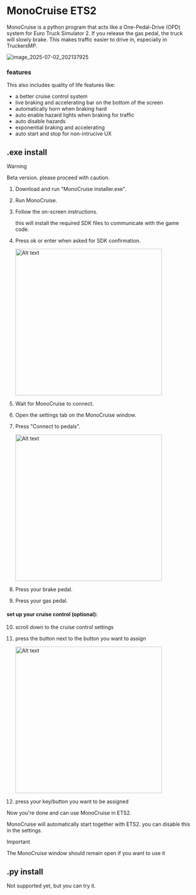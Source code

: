 # MonoCruise ETS2
MonoCruise is a python program that acts like a One-Pedal-Drive (OPD) system for Euro Truck Simulator 2. If you release the gas pedal, the truck will slowly brake. This makes traffic easier to drive in, especially in TruckersMP.

![image_2025-07-02_202137925](https://github.com/user-attachments/assets/0b35aa19-340f-44a9-8e8b-0493c9cd30ca)

### features
This also includes quality of life features like:
- a better cruise control system
- live braking and accelerating bar on the bottom of the screen
- automatically horn when braking hard
- auto enable hazard lights when braking for traffic
- auto disable hazards
- exponential braking and accelerating
- auto start and stop for non-intrucive UX
## .exe install
   
   > [!WARNING]
   > Beta version. please proceed with caution.

1. Download and run "MonoCruise installer.exe".
2. Run MonoCruise.
3. Follow the on-screen instructions.

   this will install the required SDK files to communicate with the game code.
4. Press ok or enter when asked for SDK confirmation.

   <img src="https://github.com/user-attachments/assets/76c706de-60b6-457c-ae78-0dc6185810df" alt="Alt text" width="400"/>

5. Wait for MonoCruise to connect.
6. Open the settings tab on the MonoCruise window.
7. Press "Connect to pedals".
   
   <img src="https://github.com/user-attachments/assets/b4b010d3-e3b6-4abf-a29a-a1a9fa72668c" alt="Alt text" width="400"/>

8. Press your brake pedal.
9. Press your gas pedal.

#### set up your cruise control (optional):
10. scroll down to the cruise control settings
11. press the button next to the button you want to assign

       <img src="https://github.com/user-attachments/assets/e38a6fc1-2ce7-4cd7-8b48-d0e6aba333e6" alt="Alt text" width="400"/>

12. press your key/button you want to be assigned


Now you're done and can use MonoCruise in ETS2.

MonoCruise will automatically start together with ETS2. you can disable this in the settings.

> [!IMPORTANT]
> The MonoCruise window should remain open if you want to use it
## .py install
Not supported yet, but you can try it.
